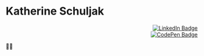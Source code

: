 <div id="header">
  <div id="name" align="left">
    <h1>Katherine Schuljak</h1>
  </div>
  <div id="LinkedIn" align="right">
    <a href="https://www.linkedin.com/in/kschuljak">
      <img src="https://img.shields.io/badge/LinkedIn-blue?logo=linkedin&logoColor=white&style=for-the-badge" alt="LinkedIn Badge" />
    </a>
  </div>
  <div id="CodePen" align="right">
    <a href="https://codepen.io/kschuljak">
      <img src="https://img.shields.io/badge/CodePen-black?logo=codepen&logoColor=white&style=for-the-badge" alt="CodePen Badge" />
    </a>
  </div>
</div>

:woman_technologist: 



<!--
**kschuljak/kschuljak** is a ✨ _special_ ✨ repository because its `README.md` (this file) appears on your GitHub profile.

Here are some ideas to get you started:

- 🔭 I’m currently working on ...
- 🌱 I’m currently learning ...
- 👯 I’m looking to collaborate on ...
- 🤔 I’m looking for help with ...
- 💬 Ask me about ...
- 📫 How to reach me: ...
- 😄 Pronouns: ...
- ⚡ Fun fact: ...
-->
